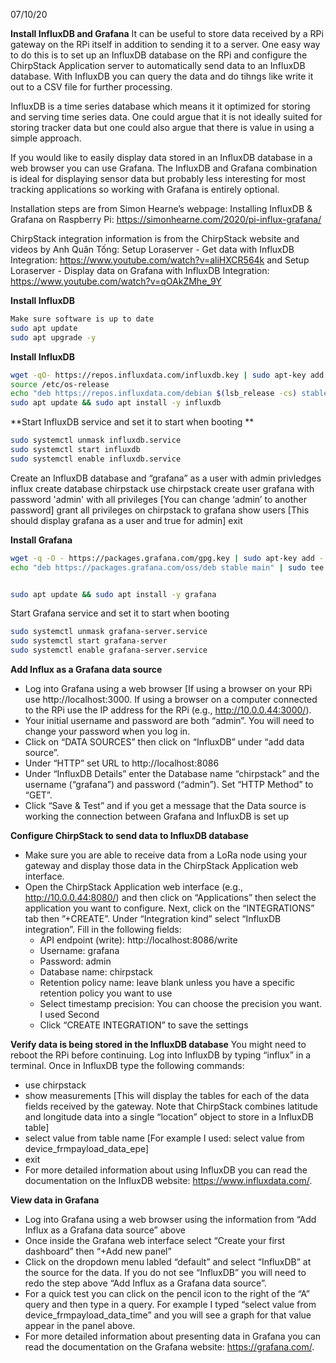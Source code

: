 07/10/20

**Install InfluxDB and Grafana**
It can be useful to store data received by a RPi gateway on the RPi itself in addition to sending it to a server. One easy way to do this is to set up an InfluxDB database on the RPi and configure the ChirpStack Application server to automatically send data to an InfluxDB database. With InfluxDB you can query the data and do tihngs like write it out to a CSV file for further processing. 

InfluxDB is a time series database which means it it optimized for storing and serving time series data. One could argue that it is not ideally suited for storing tracker data but one could also argue that there is value in using a simple approach. 

If you would like to easily display data stored in an InfluxDB database in a web browser you can use Grafana. The InfluxDB and Grafana combination is ideal for displaying sensor data but probably less interesting for most tracking applications so working with Grafana is entirely optional.

Installation steps are from Simon Hearne’s webpage: Installing InfluxDB & Grafana on Raspberry Pi: https://simonhearne.com/2020/pi-influx-grafana/ 

ChirpStack integration information is from the ChirpStack website and videos by Anh Quân Tống:
Setup Loraserver - Get data with InfluxDB Integration: https://www.youtube.com/watch?v=aliHXCR564k and Setup Loraserver - Display data on Grafana with InfluxDB Integration: https://www.youtube.com/watch?v=qOAkZMhe_9Y

**Install InfluxDB** 

``` bash
Make sure software is up to date
sudo apt update
sudo apt upgrade -y
```

**Install InfluxDB**

``` bash
wget -qO- https://repos.influxdata.com/influxdb.key | sudo apt-key add -
source /etc/os-release
echo "deb https://repos.influxdata.com/debian $(lsb_release -cs) stable" | sudo tee /etc/apt/sources.list.d/influxdb.list
sudo apt update && sudo apt install -y influxdb
```

**Start InfluxDB service and set it to start when booting
**
``` bash
sudo systemctl unmask influxdb.service
sudo systemctl start influxdb
sudo systemctl enable influxdb.service
```

Create an InfluxDB database and “grafana” as a user with admin privledges
influx
create database chirpstack
use chirpstack
create user grafana with password 'admin' with all privileges  [You can change ‘admin’ to another password]
grant all privileges on chirpstack to grafana
show users   [This should display grafana as a user and true for admin]
exit

**Install Grafana**
``` bash
wget -q -O - https://packages.grafana.com/gpg.key | sudo apt-key add -
echo "deb https://packages.grafana.com/oss/deb stable main" | sudo tee /etc/apt/sources.list.d/grafana.list


sudo apt update && sudo apt install -y grafana
```

Start Grafana service and set it to start when booting

``` bash
sudo systemctl unmask grafana-server.service
sudo systemctl start grafana-server
sudo systemctl enable grafana-server.service
```

**Add Influx as a Grafana data source**
 - Log into Grafana using a web browser   [If using a browser on your RPi  use http://localhost:3000. If using a browser on a computer connected to the RPi use the IP address for the RPi (e.g., http://10.0.0.44:3000/). 
 - Your initial username and password are both “admin”. You will need to change your password when you log in.
 - Click on “DATA SOURCES” then click on “InfluxDB” under “add data source”.
 - Under “HTTP” set URL to http://localhost:8086
 - Under “InfluxDB Details” enter the Database name “chirpstack” and the username (“grafana”) and password (“admin”). Set “HTTP Method” to “GET”.
 - Click “Save & Test” and if you get a message that the Data source is working the connection between Grafana and InfluxDB is set up

**Configure ChirpStack to send data to InfluxDB database**
 - Make sure you are able to receive data from a LoRa node using your gateway and display those data in the ChirpStack Application web interface. 
 - Open the ChirpStack Application web interface (e.g., http://10.0.0.44:8080/) and then click on “Applications” then select the application you want to configure. Next, click on the “INTEGRATIONS” tab then ”+CREATE”. Under “Integration kind” select “InfluxDB integration”. Fill in the following fields:
   - API endpoint (write):  http://localhost:8086/write
   - Username:  grafana
   - Password:   admin
   - Database name:   chirpstack
   - Retention policy name:  leave blank unless you have a specific retention policy you want to use
   - Select timestamp precision: You can choose the precision you want. I used Second 
   - Click “CREATE INTEGRATION” to save the settings

**Verify data is being stored in the InfluxDB database**
You might need to reboot the RPi before continuing. Log into InfluxDB by typing “influx” in a terminal. Once in InfluxDB type the following commands:
 - use chirpstack
 - show measurements  [This will display the tables for each of the data fields received by the gateway. Note that ChirpStack combines latitude and longitude data into a single “location” object to store in a InfluxDB table]
 - select value from table name   [For example I used: select value from device_frmpayload_data_epe]
 - exit
 - For more detailed information about using InfluxDB you can read the documentation on the InfluxDB website: https://www.influxdata.com/. 

**View data in Grafana**
 - Log into Grafana using a web browser using the information from “Add Influx as a Grafana data source” above
 - Once inside the Grafana web interface select “Create your first dashboard” then “+Add new panel”
 - Click on the dropdown menu labled “default” and select “InfluxDB” at the source for the data. If you do not see “InfluxDB” you will need to redo the step above “Add Influx as a Grafana data source”.
 - For a quick test you can click on the pencil icon to the right of the “A” query and then type in a query. For example I typed “select value from device_frmpayload_data_time” and you will see a graph for that value appear in the panel above. 
 - For more detailed information about presenting data in Grafana you can read the documentation on the Grafana website: https://grafana.com/. 

